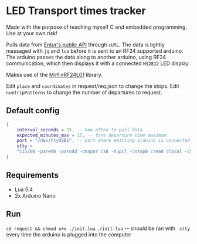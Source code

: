 # LED Transport times tracker

Made with the purpose of teaching myself C and embedded programming. Use at your own risk!

Pulls data from [Entur's public API](https://developer.entur.org/pages-real-time-api) through `cURL`. The data is lightly massaged with `jq` and `lua` before it is sent to an RF24 supported arduino. The arduino passes the data along to another arduino, using RF24 communication, which then displays it with a connected `WS2812` LED display. 

Makes use of the [Mirf nRF24L01](https://github.com/aaronds/arduino-nrf24l01/tree/master/Mirf) library.

Edit `place` and `coordinates` in request/req.json to change the stops. Edit `numTripPatterns` to change the number of departures to request.

## Default config
```lua
{
    interval_seconds = 15, -- how often to pull data
    expected_minutes_max = 17, -- fare departure time maximum
    port = "/dev/ttyUSB1", -- port where emitting arduino is connected
    stty =
    "115200 -parenb -parodd -cmspar cs8 -hupcl -cstopb cread clocal -crtscts -ignbrk brkint ignpar -parmrk -inpck -istrip -inlcr -igncr -icrnl ixon -ixoff -iuclc -ixany -imaxbel -iutf8 -opost -olcuc -ocrnl -onlcr -onocr -onlret -ofill -ofdel nl0 cr0 tab0 bs0 vt0 ff0 -isig -icanon iexten -echo echoe -echonl -noflsh -xcase -tostop -echoprt echoctl echoke -flusho -extproc" -- I haven't taken the time to optimize the tty, but I read this stty config from GNU Screen and it seems to work fine. It only needs to be ran once, when the device connects to the port.
}
```

## Requirements
- Lua 5.4
- 2x Arduino Nano

## Run
`cd request && chmod u+x ./init.lua`
`./init.lua` -- should be ran with `-stty` every time the arduino is plugged into the computer


